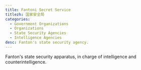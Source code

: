 ```yaml
---
title: Fantoni Secret Service
titlezh: 国家安全局
categories:
  - Government Organizations
  - Organizations
  - State Security Agencies
  - Intelligence Agencies
desc: Fanton's state security agency.
---
```


Fanton's state security apparatus, in charge of intelligence and counterintelligence.
